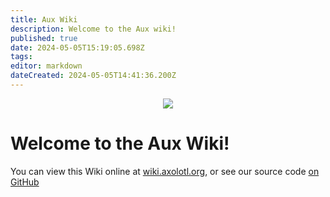 ```yaml
---
title: Aux Wiki
description: Welcome to the Aux wiki!
published: true
date: 2024-05-05T15:19:05.698Z
tags: 
editor: markdown
dateCreated: 2024-05-05T14:41:36.200Z
---
```


<p align="center">
  <a href="https://forum.aux.computer/c/special-interest-groups/sig-documentation/21"><img src="https://img.shields.io/static/v1?label=Maintained%20By&message=SIG%20Documentation&style=for-the-badge&labelColor=222222&color=794AFF" /></a>
</p>

# Welcome to the Aux Wiki!

You can view this Wiki online at [wiki.axolotl.org](<https://wiki.auxolotl.org>), or see our source code [on GitHub](<https://github.com/auxolotl/wiki>)
